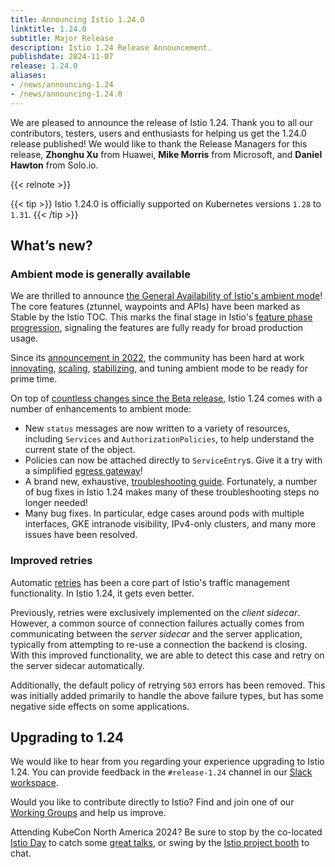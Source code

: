 ```yaml
---
title: Announcing Istio 1.24.0
linktitle: 1.24.0
subtitle: Major Release
description: Istio 1.24 Release Announcement.
publishdate: 2024-11-07
release: 1.24.0
aliases:
- /news/announcing-1.24
- /news/announcing-1.24.0
---
```


We are pleased to announce the release of Istio 1.24. Thank you to all our contributors, testers, users and enthusiasts for helping us get the 1.24.0 release published!
We would like to thank the Release Managers for this release, **Zhonghu Xu** from Huawei, **Mike Morris** from Microsoft, and **Daniel Hawton** from Solo.io.

{{< relnote >}}

{{< tip >}}
Istio 1.24.0 is officially supported on Kubernetes versions `1.28` to `1.31`.
{{< /tip >}}

## What’s new?

### Ambient mode is generally available

We are thrilled to announce [the General Availability of Istio's ambient mode](/blog/2024/ambient-reaches-ga/)! The core features (ztunnel, waypoints and APIs) have been marked as Stable by the Istio TOC. This marks the final stage in Istio's [feature phase progression](/docs/releases/feature-stages/), signaling the features are fully ready for broad production usage.

Since its [announcement in 2022](/blog/2022/introducing-ambient-mesh/), the community has been hard at work [innovating](/blog/2024/inpod-traffic-redirection-ambient/),
[scaling](/blog/2024/ambient-vs-cilium/), [stabilizing](/blog/2024/ambient-reaches-beta/), and tuning ambient mode to be ready for prime time.

On top of [countless changes since the Beta release](/news/releases/1.23.x/announcing-1.23/#ambient-ambient-ambient), Istio 1.24 comes with a number of enhancements to ambient mode:

* New `status` messages are now written to a variety of resources, including `Services` and `AuthorizationPolicies`, to help understand the current state of the object.
* Policies can now be attached directly to `ServiceEntry`s. Give it a try with a simplified [egress gateway](https://www.solo.io/blog/egress-gateways-made-easy/)!
* A brand new, exhaustive, [troubleshooting guide](https://github.com/istio/istio/wiki/Troubleshooting-Istio-Ambient). Fortunately, a number of bug fixes in Istio 1.24 makes many of these troubleshooting steps no longer needed!
* Many bug fixes. In particular, edge cases around pods with multiple interfaces, GKE intranode visibility, IPv4-only clusters, and many more issues have been resolved.

### Improved retries

Automatic [retries](/docs/concepts/traffic-management/#retries) has been a core part of Istio's traffic management functionality.
In Istio 1.24, it gets even better.

Previously, retries were exclusively implemented on the *client sidecar*.
However, a common source of connection failures actually comes from communicating between the *server sidecar* and the server application,
typically from attempting to re-use a connection the backend is closing.
With this improved functionality, we are able to detect this case and retry on the server sidecar automatically.

Additionally, the default policy of retrying `503` errors has been removed.
This was initially added primarily to handle the above failure types, but has some negative side effects on some applications.

## Upgrading to 1.24

We would like to hear from you regarding your experience upgrading to Istio 1.24. You can provide feedback in the `#release-1.24` channel in our [Slack workspace](https://slack.istio.io/).

Would you like to contribute directly to Istio? Find and join one of our [Working Groups](https://github.com/istio/community/blob/master/WORKING-GROUPS.md) and help us improve.

Attending KubeCon North America 2024?
Be sure to stop by the co-located [Istio Day](https://events.linuxfoundation.org/kubecon-cloudnativecon-north-america/co-located-events/istio-day/) to catch some [great talks](/blog/2024/kubecon-na/), or swing by the [Istio project booth](https://events.linuxfoundation.org/kubecon-cloudnativecon-north-america/venue-travel/#venue-maps) to chat.
